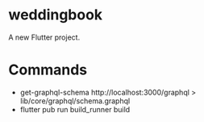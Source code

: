 # weddingbook

A new Flutter project.

# Commands

-   get-graphql-schema http://localhost:3000/graphql > lib/core/graphql/schema.graphql
-   flutter pub run build_runner build
